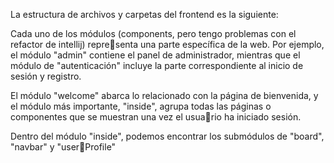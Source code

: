 La estructura de archivos y carpetas del frontend es la siguiente:

Cada uno de los módulos (components, pero tengo problemas con el refactor de intellij) representa una parte específica de la web. Por ejemplo, el módulo "admin" contiene el panel de 
administrador, mientras que el módulo de "autenticación" incluye la parte correspondiente al 
inicio de sesión y registro. 

El módulo "welcome" abarca lo relacionado con la página de bienvenida, y el módulo más 
importante, "inside", agrupa todas las páginas o componentes que se muestran una vez el usuario ha iniciado sesión.

Dentro del módulo "inside", podemos encontrar los submódulos de "board", "navbar" y "userProfile"
